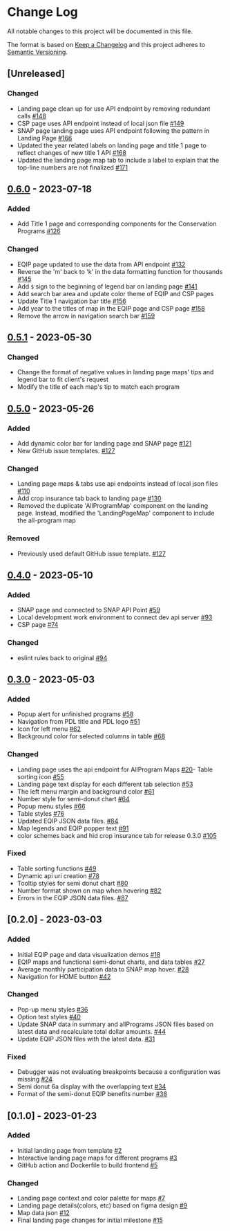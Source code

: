 # Change Log
All notable changes to this project will be documented in this file.

The format is based on [Keep a Changelog](http://keepachangelog.com/en/1.0.0/)
and this project adheres to [Semantic Versioning](http://semver.org/spec/v2.0.0.html).

## [Unreleased]

### Changed

- Landing page clean up for use API endpoint by removing redundant calls [#148](https://github.com/policy-design-lab/pdl-frontend/issues/148)
- CSP page uses API endpoint instead of local json file [#149](https://github.com/policy-design-lab/pdl-frontend/issues/149)
- SNAP page landing page uses API endpoint following the pattern in Landing Page [#166](https://github.com/policy-design-lab/pdl-frontend/issues/166)
- Updated the year related labels on landing page and title 1 page to reflect changes of new title 1 API [#168](https://github.com/policy-design-lab/pdl-frontend/issues/168)
- Updated the landing page map tab to include a label to explain that the top-line numbers are not finalized [#171](https://github.com/policy-design-lab/pdl-frontend/issues/171)

## [0.6.0] - 2023-07-18

### Added

- Add Title 1 page and corresponding components for the Conservation Programs [#126](https://github.com/policy-design-lab/pdl-frontend/issues/126)

### Changed

- EQIP page updated to use the data from API endpoint [#132](https://github.com/policy-design-lab/pdl-frontend/issues/132)
- Reverse the 'm' back to 'k' in the data formatting function for thousands [#145](https://github.com/policy-design-lab/pdl-frontend/issues/145)
- Add `$` sign to the beginning of legend bar on landing page [#141](https://github.com/policy-design-lab/pdl-frontend/issues/141)
- Add search bar area and update color theme of EQIP and CSP pages
- Update Title 1 navigation bar title [#156](https://github.com/policy-design-lab/pdl-frontend/issues/156)
- Add year to the titles of map in the EQIP page and CSP page [#158](https://github.com/policy-design-lab/pdl-frontend/issues/158)
- Remove the arrow in navigation search bar [#159](https://github.com/policy-design-lab/pdl-frontend/issues/159)

## [0.5.1] - 2023-05-30

### Changed

- Change the format of negative values in landing page maps' tips and legend bar to fit client's request
- Modify the title of each map's tip to match each program

## [0.5.0] - 2023-05-26

### Added

- Add dynamic color bar for landing page and SNAP page [#121](https://github.com/policy-design-lab/pdl-frontend/issues/121)
- New GitHub issue templates. [#127](https://github.com/policy-design-lab/pdl-frontend/issues/127)  

### Changed

- Landing page maps & tabs use api endpoints instead of local json files [#110](https://github.com/policy-design-lab/pdl-frontend/issues/110)
- Add crop insurance tab back to landing page [#130](https://github.com/policy-design-lab/pdl-frontend/issues/130)
- Removed the duplicate 'AllProgramMap' component on the landing page. Instead, modified the 'LandingPageMap' component to include the all-program map

### Removed
- Previously used default GitHub issue template. [#127](https://github.com/policy-design-lab/pdl-frontend/issues/127)

## [0.4.0] - 2023-05-10

### Added
- SNAP page and connected to SNAP API Point [#59](https://github.com/policy-design-lab/pdl-frontend/issues/59)
- Local development work environment to connect dev api server [#93](https://github.com/policy-design-lab/pdl-frontend/issues/93/)
- CSP page [#74](https://github.com/policy-design-lab/pdl-frontend/issues/74)

### Changed
- eslint rules back to original [#94](https://github.com/policy-design-lab/pdl-frontend/issues/94)

## [0.3.0] - 2023-05-03

### Added
- Popup alert for unfinished programs [#58](https://github.com/policy-design-lab/pdl-frontend/issues/58)
- Navigation from PDL title and PDL logo [#51](https://github.com/policy-design-lab/pdl-frontend/issues/51)
- Icon for left menu [#62](https://github.com/policy-design-lab/pdl-frontend/issues/62)
- Background color for selected columns in table [#68](https://github.com/policy-design-lab/pdl-frontend/issues/68)

### Changed
- Landing page uses the api endpoint for AllProgram Maps [#20](https://github.com/policy-design-lab/pdl-frontend/issues/20)- Table sorting icon [#55](https://github.com/policy-design-lab/pdl-frontend/issues/55)
- Landing page text display for each different tab selection [#53](https://github.com/policy-design-lab/pdl-frontend/issues/53)
- The left menu margin and background color [#61](https://github.com/policy-design-lab/pdl-frontend/issues/61)
- Number style for semi-donut chart [#64](https://github.com/policy-design-lab/pdl-frontend/issues/64)
- Popup menu styles [#66](https://github.com/policy-design-lab/pdl-frontend/issues/66)
- Table styles [#76](https://github.com/policy-design-lab/pdl-frontend/issues/76)
- Updated EQIP JSON data files. [#84](https://github.com/policy-design-lab/pdl-frontend/issues/84)
- Map legends and EQIP popper text [#91](https://github.com/policy-design-lab/pdl-frontend/issues/91)
- color schemes back and hid crop insurance tab for release 0.3.0 [#105](https://github.com/policy-design-lab/pdl-frontend/issues/105)

### Fixed
- Table sorting functions [#49](https://github.com/policy-design-lab/pdl-frontend/issues/49)
- Dynamic api uri creation [#78](https://github.com/policy-design-lab/pdl-frontend/issues/78)
- Tooltip styles for semi donut chart [#80](https://github.com/policy-design-lab/pdl-frontend/issues/80)
- Number format shown on map when hovering [#82](https://github.com/policy-design-lab/pdl-frontend/issues/82)
- Errors in the EQIP JSON data files. [#87](https://github.com/policy-design-lab/pdl-frontend/issues/87)

## [0.2.0] - 2023-03-03

### Added
- Initial EQIP page and data visualization demos [#18](https://github.com/policy-design-lab/pdl-frontend/issues/18)
- EQIP maps and functional semi-donut charts, and data tables [#27](https://github.com/policy-design-lab/pdl-frontend/issues/27)
- Average monthly participation data to SNAP map hover. [#28](https://github.com/policy-design-lab/pdl-frontend/issues/28)
- Navigation for HOME button [#42](https://github.com/policy-design-lab/pdl-frontend/issues/42)

### Changed
- Pop-up menu styles [#36](https://github.com/policy-design-lab/pdl-frontend/issues/36)
- Option text styles [#40](https://github.com/policy-design-lab/pdl-frontend/issues/40)
- Update SNAP data in summary and allPrograms JSON files based on latest data and recalculate total dollar amounts. [#44](https://github.com/policy-design-lab/pdl-frontend/issues/44)
- Update EQIP JSON files with the latest data. [#31](https://github.com/policy-design-lab/pdl-frontend/issues/31) 

### Fixed
- Debugger was not evaluating breakpoints because a configuration was missing [#24](https://github.com/policy-design-lab/pdl-frontend/issues/24)
- Semi donut 6a display with the overlapping text [#34](https://github.com/policy-design-lab/pdl-frontend/issues/34)
- Format of the semi-donut EQIP benefits number [#38](https://github.com/policy-design-lab/pdl-frontend/issues/38)

## [0.1.0] - 2023-01-23

### Added
- Initial landing page from template [#2](https://github.com/policy-design-lab/pdl-frontend/issues/2)
- Interactive landing page maps for different programs [#3](https://github.com/policy-design-lab/pdl-frontend/issues/3)
- GitHub action and Dockerfile to build frontend [#5](https://github.com/policy-design-lab/pdl-frontend/issues/5)

### Changed
- Landing page context and color palette for maps [#7](https://github.com/policy-design-lab/pdl-frontend/issues/7)
- Landing page details(colors, etc) based on figma design [#9](https://github.com/policy-design-lab/pdl-frontend/issues/9)
- Map data json [#12](https://github.com/policy-design-lab/pdl-frontend/issues/12)
- Final landing page changes for initial milestone [#15](https://github.com/policy-design-lab/pdl-frontend/issues/15)

[0.6.0]: https://github.com/policy-design-lab/pdl-frontend/compare/0.5.1...0.6.0
[0.5.1]: https://github.com/policy-design-lab/pdl-frontend/compare/0.5.0...0.5.1
[0.5.0]: https://github.com/policy-design-lab/pdl-frontend/compare/0.4.0...0.5.0
[0.4.0]: https://github.com/policy-design-lab/pdl-frontend/compare/0.3.0...0.4.0
[0.3.0]: https://github.com/policy-design-lab/pdl-api/releases/tag/0.3.0
